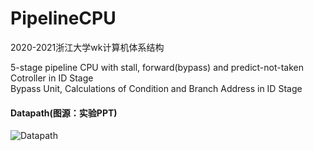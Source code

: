 # PipelineCPU
2020-2021浙江大学wk计算机体系结构  


5-stage pipeline CPU with stall, forward(bypass) and predict-not-taken  
Cotroller in ID Stage  
Bypass Unit, Calculations of Condition and Branch Address in ID Stage  
#### Datapath(图源：实验PPT)  
<img src="https://github.com/cyjjj/PipelineCPU/blob/main/datapath.png" alt="Datapath" />
